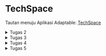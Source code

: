 # TechSpace
Tautan menuju Aplikasi Adaptable: [TechSpace](https://techspace.adaptable.app/)

<details>
<summary> Tugas 2 </summary>

## 1. Jelaskan cara mengimplementasikan proyek di atas secara step-by-step.
1. Membuat direktori dengan nama yang sama dengan repository proyek di GitHub. Sebagai contoh, karena repository ini bernama techspace, maka direktori yang dibuat juga harus bernama techspace. Setelah selesai, tuliskan kode berikut ini di terminal direktori.
```
git init
git branch -M main
git remote add origin
```
2. Membuat dan mengaktifkan virtual environment. Dalam direktori techspace, buka terminal dan tuliskan ```python -m venv env``` untuk membuat virtual environment. Setelah itu, aktifkan dengan menuliskan ```env\Scripts\activate```.
3. Pada direktori yang sama, tulis sejumlah dependency di requirements.txt dan jalankan ```pip install -r requirements.txt``` di terminal.
4. Buat proyek Django baru dengan menuliskan ```django-admin startproject techspace .```.
5. Menambahkan "*" pada ALLOWED_HOSTS di settings.py agar dapat diakses oleh semua host.
6. Menambahkan dokumen .gitignore agar Git mengabaikan file atau direktori tertentu sesuai keperluan.
7. Membuat aplikasi main dengan menjalankan ```python manage.py startapp main```. Setelah itu, tambahkan "main" pada INSTALLED_APPS di settings.py direktori proyek techspace.
8. Melakukan routing agar dapat menjalankan aplikasi main dengan cara membuka urls.py di direktori proyek techspace dan menambahkan kode berikut ini.
```
...
from django.urls import path, include
...
urlpatterns = [
    ...
    path('main/', include('main.urls')),
    ...
]
```
9. Membuat model bernama Item pada aplikasi main di models.py. Pada 
proyek ini, model Item memiliki atribut name, amount, description, dan price. Setelah selesai, jalankan perintah berikut ini untuk mengimplementasikan model.
```
python manage.py makemigrations
python manage.py migrate
```
10. Untuk menampilkan nama aplikasi, nama, serta kelas, tambahkan pasangan key-value yang sekiranya dibutuhkan pada views.py di direktori aplikasi main. Pada proyek ini, pasangan key-value yang ditambahkan terdiri atas informasi app_name, name, dan class.
11. Membuat direktori templates pada direktori main dan buatlah file bernama main.html. Pada file main.html, tuliskan kode berikut ini.
```
<h1>{{app_name}} Page</h1>

<h5>Name: </h5>
<p>{{name}}</p>
<h5>Class: </h5>
<p>{{class}}</p>
```
12. Mengonfigurasi routing URL dengan membuka urls.py di direktori main dan tuliskan kode berikut ini.
```
from django.urls import path
from main.views import show_main

app_name = 'main'

urlpatterns = [
    path('', show_main, name='show_main'),
]
```
13. Membuat unit testing di tests.py untuk memastikan semuanya sesuai dengan sebagaimana mestinya. Setelah itu, jalankan dengan menuliskan ```python manage.py test``` di terminal.
14. Melakukan push ke repository techspace di GitHub dengan cara menuliskan kode berikut ini.
```
git add *
git commit -m "<pesan_commit>"
git push -u origin main
```
15. Melakukan deployment ke Adaptable. Berikut ini adalah caranya.
- Setelah berhasil login, klik tombol NEW APP dan pilih opsi Connect an Existing Repository.
- Pilih repositori techspace sebagai basis-aplikasi dan pilih branch yang akan dijadikan deployment branch.
- Pilih Python App Template sebagai template deployment.
- Pilih PostgreSQL sebagai tipe basis data.
- Pilih versi Python yang sesuai.
- Pada bagian Start Command, masukkan perintah ```python manage.py migrate && gunicorn techspace.wsgi```.
- Masukkan nama aplikasi untuk domain situs web.
- Centang bagian HTTP Listener on PORT dan klik Deploy App untuk memulai proses deployment.

## 2. Buatlah bagan yang berisi request client ke web aplikasi berbasis Django beserta responsnya dan jelaskan pada bagan tersebut kaitan antara urls.py, views.py, models.py, dan berkas html.
![](/image/Tugas2_BaganRequest.jpg)
Setelah urls.py menerima HTTP request dari client, HTTP request akan diarahkan ke path yang sesuai sebelum diteruskan ke views.py. Setelah itu, fungsi view dalam views.py akan memproses data yang sekiranya diperlukan melalui interaksi dengan models.py. Tampilan data yang sudah diperoleh tadi akan diatur berdasarkan template berupa file HTML dan akan dikirimkan kembali kepada client dalam bentuk HTTP response.  

## 3. Jelaskan mengapa kita menggunakan virtual environment? Apakah kita tetap dapat membuat aplikasi web berbasis Django tanpa menggunakan virtual environment?
Iya, kita memang bisa membuat aplikasi web berbasis Django tanpa menggunakan virtual environment. Namun, penggunaan virtual environment merupakan salah satu hal yang perlu dibiasakan jika kita sedang membuat lebih dari satu proyek Django di saat yang sama. Dalam praktiknya, setiap proyek bisa saja memiliki versi Python, package, serta dependency yang berbeda-beda. Akibatnya, jika tidak menggunakan virtual environment, proyek-proyek ini bisa saja saling berbentrokan. Oleh karenanya, perlu digunakan virtual environment agar pengembangan aplikasi web berbasis Django ini dapat berlangsung dengan lebih efektif.

## 4. Jelaskan apa itu MVC, MVT, MVVM dan perbedaan dari ketiganya.
MVC, MVT, dan MVVM adalah pola desain arsitektur yang membagi suatu sistem pengembangan situs web menjadi tiga bagian. Berikut ini adalah penjelasan lebih lengkapnya.

a. MVC terdiri atas Model, View, dan Controller. Model bertugas mengelola data dan menangani logika. View bertugas mengatur tampilan yang akan dilihat oleh user. Controller bertugas mengatur pengolahan data dalam Model serta pengolahan tampilan dalam View.

b. MVT terdiri atas Model, View, dan Template. Model bertugas mengelola data dan menangani logika. View bertugas menerima data dari Model sebelum digunakan di Template. Template bertugas mengatur tampilan yang akan dilihat oleh user.

c. MVVM terdiri atas Model, View, dan ViewModel. Model bertugas mengelola data dan menangani logika. View bertugas mengatur tampilan yang akan dilihat oleh user. ViewModel bertugas sebagai sarana penghubung antara Model dan View.

Perbedaan dari ketiga pola desain ini terletak pada bagaimana ketiganya mengatur hubungan antara data dan tampilan. Pada MVC, Controller bertanggung jawab dalam memberikan perintah untuk pengolahan data di Model serta pengolahan tampilan di View. Pada MVT, pengolahan data dilakukan di Model berdasarkan perintah dari View dan pengolahan tampilan akan diatur di Template. Pada MVVM, adanya ViewModel yang memiliki data binding memungkinkan tampilan langsung diperbarui secara otomatis jika ada data yang diubah.

</details>

<details>
<summary> Tugas 3 </summary>

## 1. Apa perbedaan antara form POST dan form GET dalam Django?
Salah satu perbedaan form POST dan form GET dalam Django terletak pada cara keduanya mengirimkan data. Pada POST, data dikirimkan melalui request body sehingga data tidak terlihat pada URL. Hal ini membuat POST lebih cocok jika data yang dikirimkan bersifat sensitif. Sementara itu, pada GET, data dikirimkan melalui URL sebagai bagian dari query String. Maka dari itu, GET lebih cocok untuk digunakan jika seorang developer hanya ingin menampilkan data dari server.

## 2. Apa perbedaan utama antara XML, JSON, dan HTML dalam konteks pengiriman data?
Baik XML maupun JSON adalah dua format pengiriman data terstruktur dari dan ke server yang sering digunakan karena bersifat human-readable sekaligus machine-readable. Perbedaan utama antara keduanya terletak pada struktur data yang digunakan. Struktur data pada XML mirip seperti tree yang memiliki banyak node dan ditandai dengan adanya <>. Berbeda dengan XML, struktur data pada JSON mirip seperti dictionary dalam Python atau berbentuk pasangan key-value.

Sementara itu, berbeda dengan XML dan JSON, HTML lebih banyak digunakan untuk menampilkan data yang didapatkan dari server. Adanya HTML memungkinkan developer untuk mengatur tampilan data yang didapatkan dari server sehingga lebih nyaman untuk dilihat oleh user.

## 3. Mengapa JSON sering digunakan dalam pertukaran data antara aplikasi web modern?
1. Syntax JSON yang relatif lebih singkat dari XML memungkinkan pertukaran data dengan JSON berlangsung secara lebih efisien.
2. Struktur data pada JSON berbentuk pasangan key-value sehingga lebih mudah dibaca oleh manusia.
3. JSON diturunkan dari JavaScript sehingga lebih mudah untuk di-parse di browser.

## 4. Jelaskan cara mengimplementasikan proyek di atas secara step-by-step.
1. Membuat forms.py dalam direktori main dan tuliskan kode berikut ini.
```
from django.forms import ModelForm
from main.models import Item

class ItemForm(ModelForm):
    class Meta:
        model = Item
        fields = ["name", "amount", "description", "price"]
```
Sesuaikan isi fields dengan atribut dalam model Item.

2. Melakukan import serta membuat function bernama create_item pada views.py di direktori main. Berikut ini adalah kode yang harus ditambahkan.
```
from django.http import HttpResponseRedirect
from django.urls import reverse
from main.forms import ItemForm
from main.models import Item
...
def create_item(request):
    form = ItemForm(request.POST or None)

    if form.is_valid() and request.method == "POST":
        form.save()
        return HttpResponseRedirect(reverse('main:show_main'))

    context = {'form': form}
    return render(request, "create_item.html", context)
```

3. Mengubah function show_main pada views.py sehingga program dapat mengakses sekaligus menampilkan jumlah object Item yang tersimpan.
```
def show_main(request):
    items = Item.objects.all()
    total_items = items.count()

    context = {
        'app_name': 'TechSpace',
        'name': 'Kristoforus Adi Himawan',
        'class': 'PBP D',
        'items': items,
        'message': f"You have stored {total_items} items in TechSpace!"
    }

    return render(request, "main.html", context)
```

4. Melakukan import create_item dan menambahkan path url ke urlpatterns pada urls.py di direktori main.
```
from main.views import create_item
...
path('create-item', create_item, name='create_item'),
```

5. Dengan memanfaatkan base.html yang sudah dibuat sebelumnya, buat file baru bernama create_item.html pada direktori templates di main. Tuliskan kode berikut ini.
```
{% extends 'base.html' %} 

{% block content %}
<h1>Add New Item</h1>

<form method="POST">
    {% csrf_token %}
    <table>
        {{ form.as_table }}
        <tr>
            <td></td>
            <td>
                <input type="submit" value="Add Item"/>
            </td>
        </tr>
    </table>
</form>

{% endblock %}
```

6. Dengan memanfaatkan base.html yang sudah dibuat sebelumnya, ubah main.html pada direktori templates di main dengan kode berikut ini.
```
{% extends 'base.html' %}

{% block content %}
    <h1>{{app_name}} Page</h1>

    <h5>Name:</h5>
    <p>{{name}}</p>

    <h5>Class:</h5>
    <p>{{class}}</p>

    <br />

    {% comment %} Menambahkan pesan untuk ditampilkan di atas tabel. {% endcomment %}
    <h2>{{message}}</h2> 
    
    <table>
        <tr>
            <th>Name</th>
            <th>Amount</th>
            <th>Description</th>
            <th>Price</th>
        </tr>
    
        {% comment %} Berikut cara memperlihatkan data item di bawah baris ini. {% endcomment %}
        {% for item in items %}
            <tr>
                <td>{{item.name}}</td>
                <td>{{item.amount}}</td>
                <td>{{item.description}}</td>
                <td>{{item.price}}</td>
            </tr>
        {% endfor %}
    </table>
    
    <br />
    
    <a href="{% url 'main:create_item' %}">
        <button>
            Add New Item
        </button>
    </a>
{% endblock content %}
```
Selain menampilkan object Item dalam format HTML, kode di atas juga akan menampilkan jumlah object Item yang tersimpan.

7. Membuat function untuk menampilkan semua object Item dalam format XML, XML by ID, JSON, dan JSON by ID di views.py direktori main. Berikut ini adalah kodenya.
```
from django.http import HttpResponse
from django.core import serializers
...
def show_xml(request):
    data = Item.objects.all()
    return HttpResponse(serializers.serialize("xml", data), content_type="application/xml")

def show_xml_by_id(request, id):
    data = Item.objects.filter(pk=id)
    return HttpResponse(serializers.serialize("xml", data), content_type="application/xml")

def show_json(request):
    data = Item.objects.all()
    return HttpResponse(serializers.serialize("json", data), content_type="application/json")

def show_json_by_id(request, id):
    data = Item.objects.filter(pk=id)
    return HttpResponse(serializers.serialize("json", data), content_type="application/json")
```
Dalam kode di atas, serializers digunakan untuk mengembalikan data dalam bentuk XML atau JSON.

8. Melakukan import function untuk menampilkan semua object Item dan tambahkan path url ke urlpatterns di urls.py direktori main. Tuliskan kode berikut ini.
```
from main.views import show_xml, show_xml_by_id, show_json, show_json_by_id
...
path('xml/', show_xml, name='show_xml'),
path('xml/<int:id>/', show_xml_by_id, name='show_xml_by_id'),
path('json/', show_json, name='show_json'),
path('json/<int:id>/', show_json_by_id, name='show_json_by_id'),
```

## 5. Tampilkan screenshot dari hasil akses URL pada Postman.
1. HTML
![](/image/Tugas3_HTML.jpg)

2. XML
![](/image/Tugas3_XML.jpg)

3. JSON
![](/image/Tugas3_JSON.jpg)

4. XML by ID
![](/image/Tugas3_XMLbyID.jpg)

5. JSON by ID
![](/image/Tugas3_JSONbyID.jpg)

</details>

<details>
<summary> Tugas 4 </summary>

## 1. Jelaskan Django UserCreationForm beserta kelebihan dan kekurangannya.
Django UserCreationForm adalah built-in class-based form dari django.contrib.auth.forms yang ditujukan untuk memudahkan developer dalam membuat formulir untuk registrasi user. Beberapa kelebihan Django UserCreationForm meliputi kemudahan implementasi, adanya sistem validasi otomatis, terintegrasi dengan sistem autentikasi dalam Django, serta dilengkapi dengan fitur keamanan berupa hashing password. Sementara itu, kekurangaan Django UserCreationForm meliputi belum adanya fitur seperti captcha serta terbatasnya field bawaan yang disediakan. Untungnya, kekurangan ini bisa diatasi dengan melakukan customization secara manual.

## 2. Apa perbedaan antara autentikasi serta otorisasi dalam konteks Django? Mengapa keduanya penting?
Autentikasi adalah proses untuk memverifikasi identitas user yang akan login dalam suatu sistem, misalnya melalui username serta password. Sementara itu, otorisasi adalah proses untuk menentukan hak-hak akses yang sekiranya dimiliki oleh seorang user. 

Nyatanya, kedua hal ini memiliki peran yang sama pentingnya. Sebagai "lapisan pertama", proses autentikasi memastikan hanya user yang benar yang masuk ke dalam sistem. Berikutnya, sebagai "lapisan kedua", proses otorisasi memastikan setiap user yang sudah terautentikasi mendapatkan hak akses sesuai dengan "kepentingan" mereka.

## 3. Jelaskan apa itu cookies dalam konteks aplikasi web dan bagaimana Django menggunakan cookies tersebut untuk mengelola data sesi pengguna.
Dalam konteks aplikasi web, cookies adalah data sementara yang disimpan di browser untuk mengelola data user selama web sedang diakses. Saat user pertama kali mengakses web, Django akan membuatkan ID sesi unik bagi user tersebut. ID sesi ini dibuat untuk memastikan data sesi yang diterima user dari server selalu benar. 

Singkatnya, setiap kali browser user melakukan HTTP request ke server, ID sesi akan ikut dikirimkan untuk memastikan data yang diberikan melalui HTTP response sudah benar. Nah, ID sesi ini akan disimpan dalam cookies.

## 4. Dalam pengembangan web, apakah penggunaan cookies aman secara default atau adakah risiko potensial yang harus diwaspadai?
Penggunaan cookies dalam pengembangan web nyatanya tidak 100% aman. Beberapa risiko keamanan potensial yang wajib diwaspadai di antaranya adalah pelacakan oleh third party, cookies hijacking, serta serangan cross-site scripting (XSS). Sebagai salah satu aksi preventif, salah satu hal yang bisa kita lakukan untuk meminimalisir kemungkinan terjadinya risiko potensial ini adalah menggunakan HTTPS.

## 5. Jelaskan bagaimana cara mengimplementasikan proyek di atas secara step-by-step.
1. Mengimplementasikan fitur register.
- Membuka views.py dan tambahkan barisan kode berikut ini untuk membuat function register.
```
from django.contrib.auth.forms import UserCreationForm
from django.contrib import messages  
...
def register(request):
    form = UserCreationForm()

    if request.method == "POST":
        form = UserCreationForm(request.POST)
        if form.is_valid():
            form.save()
            messages.success(request, 'Your account has been successfully created!')
            return redirect('main:login')
    context = {'form':form}
    return render(request, 'register.html', context)
```
Untuk memudahkan pembuatan formulir registrasi user, kita akan menggunakan UserCreationForm bawaan dari Django.

- Membuat file baru bernama register.html pada direktori templates di direktori main. Berikut ini adalah kodenya.
```
{% extends 'base.html' %}

{% block meta %}
    <title>Register</title>
{% endblock meta %}

{% block content %}  

<div class = "login">
    
    <h1>Register</h1>  

        <form method="POST" >  
            {% csrf_token %}  
            <table>  
                {{ form.as_table }}  
                <tr>  
                    <td></td>
                    <td><input type="submit" name="submit" value="Daftar"/></td>  
                </tr>  
            </table>  
        </form>

    {% if messages %}  
        <ul>   
            {% for message in messages %}  
                <li>{{ message }}</li>  
                {% endfor %}  
        </ul>   
    {% endif %}

</div>  

{% endblock content %}
```

2. Mengimplementasikan fitur login.
- Membuka views.py dan tambahkan barisan kode berikut ini untuk membuat function login_user.
```
import datetime
from django.contrib.auth import authenticate, login
...
def login_user(request):
    if request.method == 'POST':
        username = request.POST.get('username')
        password = request.POST.get('password')
        user = authenticate(request, username=username, password=password)
        if user is not None:
            login(request, user)
            response = HttpResponseRedirect(reverse("main:show_main")) 
            response.set_cookie('last_login', str(datetime.datetime.now()))
            return response
        else:
            messages.info(request, 'Sorry, incorrect username or password. Please try again.')
    context = {}
    return render(request, 'login.html', context)
```
Barisan kode di atas memungkinkan kita untuk mendata cookies last login user.

- Tambahkan kode berikut ini di atas function show_main views.py.
```
from django.contrib.auth.decorators import login_required
...
@login_required(login_url='/login')
def show_main(request):
    ...
```
Hal ini dilakukan agar halaman main hanya bisa diakses oleh pengguna yang sudah login.

- Membuat file baru bernama login.html pada direktori templates di direktori main. Berikut ini adalah kodenya.
```
{% extends 'base.html' %}

{% block meta %}
    <title>Login</title>
{% endblock meta %}

{% block content %}

<div class = "login">

    <h1>Login</h1>

    <form method="POST" action="">
        {% csrf_token %}
        <table>
            <tr>
                <td>Username: </td>
                <td><input type="text" name="username" placeholder="Username" class="form-control"></td>
            </tr>
                    
            <tr>
                <td>Password: </td>
                <td><input type="password" name="password" placeholder="Password" class="form-control"></td>
            </tr>

            <tr>
                <td></td>
                <td><input class="btn login_btn" type="submit" value="Login"></td>
            </tr>
        </table>
    </form>

    {% if messages %}
        <ul>
            {% for message in messages %}
                <li>{{ message }}</li>
            {% endfor %}
        </ul>
    {% endif %}     
        
    Don't have an account yet? <a href="{% url 'main:register' %}">Register Now</a>

</div>

{% endblock content %}
```

3. Mengimplementasikan fitur logout.
- Membuka views.py dan tambahkan barisan kode berikut ini untuk membuat function logout_user.
```
from django.contrib.auth import logout
...
def logout_user(request):
    logout(request)
    response = HttpResponseRedirect(reverse('main:login'))
    response.delete_cookie('last_login')
    return response
```
Nantinya, cookies last login akan dihapus setiap kali user melakukan logout.

- Bukalah main.html di direktori templates milik main dan tambahkan barisan kode berikut setelah "Add New Item".
```
    <a href="{% url 'main:logout' %}">
        <button>
            Logout
        </button>
    </a>
```

4. Melakukan routing URL di urls.py dengan melakukan import serta menambahkan path url ketiga fitur yang baru dibuat ke urlpatterns.

5. Setelah menjalankan server, manfaatkan halaman-halaman web yang telah dibuat untuk melakukan registrasi user serta membuat item.

6. Untuk menghubungkan model Item dengan User, tambahkan kode berikut ini di models.py.
```
from django.contrib.auth.models import User
...
class Item(models.Model):
    user = models.ForeignKey(User, on_delete=models.CASCADE)
    ...
```
Hal ini perlu dilakukan agar item yang dibuat terintegrasi dengan user pembuatnya.

7. Ubahlah kode pada function create_item di views.py agar informasi user yang membuat item juga masuk ke dalam database. Berikut ini adalah kodenya.
```
def create_item(request):
    form = ItemForm(request.POST or None)

    if form.is_valid() and request.method == "POST":
        item = form.save(commit=False)
        item.user = request.user
        item.save()
        return HttpResponseRedirect(reverse('main:show_main'))

    context = {'form': form}
    return render(request, "create_item.html", context)
```

8. Implementasikan setiap perubahan pada model dengan menjalankan python manage.py makemigrations serta python manage.py migrate.

9. Setelah mengimplementasikan cookies pada login di langkah ke-2, tambahkan kode berikut ini ke dalam function show_main views.py agar cookies last login dapat ditampilkan di halaman main.
```
context = {
    ...
    'last_login': request.COOKIES['last_login'],
    ...
}
```

10. Tambahkan kode berikut sebelum "Add New Item" di main.html direktori templates milik main.
```
 <h5>Last login: {{ last_login }}</h5>
```

11. Tambahkan button untuk increase amount, decrease amount, serta delete item di main.html direktori templates milik main. Setelah itu, buat function yang sesuai untuk masing-masing button di views.py dan lakukan routing di urls.py.

</details>

<details>
<summary> Tugas 5 </summary>

## 1. Jelaskan manfaat dari setiap selector dan sebutkan kapan waktu yang tepat untuk menggunakannya.
Dalam konteks pengembangan web, selector berfungsi untuk mengelompokkan elemen dalam HTML berdasarkan nama tag-nya. Hal ini tentunya memudahkan kita untuk memberikan style yang sama kepada kelompok elemen tertentu dalam HTML. Berikut ini adalah jenis-jenis selector yang sering digunakan.

- Element Selector
Selector ini digunakan untuk memilih serta mengubah style semua elemen dengan nama tag yang sama.
```
h1 {
    color: green;
}
```

- ID Selector
Selector ini digunakan untuk memilih serta mengubah style semua elemen dengan atribut ID unik yang sama.
```
#header {
    padding: 20px 10px 20px 10px;
}
```

- Class Selector
Selector ini digunakan untuk memilih serta mengubah style semua elemen dengan atribut class yang sama.
```
.intro_section {
    font-family: "Times New Roman", Times, serif;
}
```

## 2. Jelaskan HTML5 Tag yang diketahui.
HTML5 adalah versi terbaru dari standar markup language yang biasa digunakan untuk membuat halaman web. Pada versi ini, HTML5 memiliki berbagai tag baru, antara lain:
- ```<article>```: digunakan untuk mendefinisikan sebuah artikel
- ```<canvas>```: digunakan untuk membuat area grafis yang dapat digambar dengan JavaScript
- ```<audio>```: digunakan untuk menyisipkan konten suara/audio
- ```<video>```: digunakan untuk menyisipkan konten video
- ```<datalist>```: digunakan untuk menyediakan daftar pilihan yang dapat dipilih oleh user saat sedang mengisi input

## 3. Jelaskan perbedaan antara margin dan padding.
Margin dan padding merupakan dua properti penting dalam CSS yang biasa digunakan untuk mengatur tata letak elemen dalam suatu halaman web. 

Secara definisi, margin adalah properti untuk mengatur jarak antara batas luar (border) suatu elemen dengan elemen-elemen di sekitarnya. Margin biasa digunakan untuk membuat ruang kosong di sekitar elemen.

Sementara itu, padding adalah properti untuk mengatur jarak antara batas dalam (content) suatu elemen dengan batas luarnya (border). Padding biasa digunakan untuk membuat ruang kosong di dalam elemen.

## 4. Jelaskan perbedaan antara framework Bootstrap dan Tailwind CSS. Kapan sebaiknya kita menggunakan Bootstrap daripada Tailwind CSS, dan sebaliknya?
Bootstrap dan Tailwind CSS adalah dua framework CSS yang sering digunakan untuk memudahkan proses pengembangan halaman web. Berikut ini adalah sejumlah perbedaan antara Bootstrap dan Tailwind CSS.

- Bootstrap membangun tampilan dengan menggunakan class yang sudah didefinisikan. Sementara itu, Tailwind CSS membangun tampilan dengan menggabungkan utility class yang sudah disediakan.
- Oleh karena Bootstrap memiliki lebih banyak komponen yang didefinisikan, Bootstrap memiliki ukuran file CSS yang relatif lebih besar dibanding Tailwind CSS.
- Bootstrap menawarkan framework yang lebih terstruktur dan konsisten, sedangkan Tailwind CSS menawarkan framework yang lebih fleksibel.

Dengan demikian, Bootstrap lebih cocok digunakan jika kita ingin membuat halaman web sederhana dalam jangka waktu yang singkat. Sementara itu, tingkat fleksibilitas yang lebih tinggi membuat Tailwind CSS lebih cocok digunakan jika kita ingin membuat halaman web dengan desain yang lebih kompleks.

## 5. Jelaskan bagaimana cara mengimplementasikan proyek di atas secara step-by-step.
1. Menambahkan Bootstrap CSS dan JS di dalam base.html direktori templates. Tuliskan kode berikut ini.
```
<head>
    ...
    <link href="https://cdn.jsdelivr.net/npm/bootstrap@5.3.2/dist/css/bootstrap.min.css" rel="stylesheet" integrity="sha384-T3c6CoIi6uLrA9TneNEoa7RxnatzjcDSCmG1MXxSR1GAsXEV/Dwwykc2MPK8M2HN" crossorigin="anonymous">
    <script src="https://code.jquery.com/jquery-3.6.0.min.js" integrity="sha384-KyZXEAg3QhqLMpG8r+J4jsl5c9zdLKaUk5Ae5f5b1bw6AUn5f5v8FZJoMxm6f5cH1" crossorigin="anonymous"></script>
    <script src="https://cdn.jsdelivr.net/npm/@popperjs/core@2.11.8/dist/umd/popper.min.js" integrity="sha384-I7E8VVD/ismYTF4hNIPjVp/Zjvgyol6VFvRkX/vR+Vc4jQkC+hVqc2pM8ODewa9r" crossorigin="anonymous"></script>
    <script src="https://cdn.jsdelivr.net/npm/bootstrap@5.3.2/dist/js/bootstrap.min.js" integrity="sha384-BBtl+eGJRgqQAUMxJ7pMwbEyER4l1g+O15P+16Ep7Q9Q+zqX6gSbd85u4mG4QzX+" crossorigin="anonymous"></script>
</head>
```

2. Membuat function untuk edit item dan delete item di views.py. Setelah itu, lakukan routing di urls.py direktori main.

3. Melakukan kustomisasi halaman login, register, create item, dan edit item.
- Menambahkan navbar untuk menampilkan nama aplikasi di bagian atas halaman web. Berikut ini adalah kode yang harus ditambahkan di file login.html, register.html, create_item.html, dan edit_item.html. 
```
<nav class="navbar navbar-expand-lg navbar-dark bg-dark">
    <div class="container-fluid">
        <a class="navbar-brand fs-3" style="pointer-events: none;">TechSpace</a>
    </div>
</nav>
```

- Mengubah tampilan halaman web dengan memanfaatkan class container dan card. Sebagai contoh, berikut ini adalah barisan kode yang digunakan di file login.html.
```
<div class="container mt-5 d-flex justify-content-center align-items-center">
    <div class="col-md-6">
        <div class="card">
            ...
        </div>
    </div>
</div>
```

- Menambahkan komponen-komponen lain yang sekiranya diperlukan, seperti button dan container untuk menampilkan message. 

- Memanfaatkan Bootstrap dan CSS untuk mengubah style setiap komponen dalam halaman web. Untuk melihat dokumentasi Bootstrap, silakan kunjungi link berikut ini: [Dokumentasi Bootstrap](https://getbootstrap.com/docs/5.3/getting-started/introduction/)

4. Melakukan kustomisasi halaman main atau halaman daftar inventori.
- Menambahkan navbar untuk menampilkan nama aplikasi serta informasi user (name, class, dan last login).

- Memanfaatkan class card untuk menampilkan data setiap item yang sudah pernah dibuat.

- Untuk memberikan warna background yang berbeda pada item terakhir dalam inventori, tambahkan barisan kode berikut ini di class header card dan body card.
```
<div ...
{% if forloop.last %} style="background-color: <warna1>" {% endif %} style="background-color: <warna2>">
```
Nantinya, setiap item hasil iterasi terakhir dalam loop akan mendapatkan warna background yang berbeda. 

- Menambahkan komponen-komponen lain yang sekiranya diperlukan, salah satunya adalah button untuk logout.

- Memanfaatkan Bootstrap dan CSS untuk mengubah style setiap komponen dalam halaman web. Untuk melihat dokumentasi Bootstrap, silakan kunjungi link berikut ini: [Dokumentasi Bootstrap](https://getbootstrap.com/docs/5.3/getting-started/introduction/)

</details>